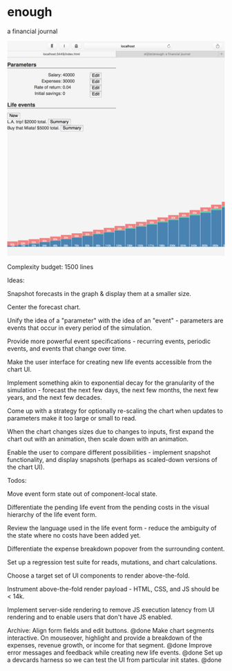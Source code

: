 # enough
a financial journal

![current state](https://raw.githubusercontent.com/stijlist/enough/master/screenshots/enough-2016-08-19.png)


Complexity budget: 1500 lines

Ideas:

Snapshot forecasts in the graph & display them at a smaller size.

Center the forecast chart.

Unify the idea of a "parameter" with the idea of an "event" - parameters are events that occur in every period of the simulation.

Provide more powerful event specifications - recurring events, periodic events, and events that change over time.

Make the user interface for creating new life events accessible from the chart UI.

Implement something akin to exponential decay for the granularity of the simulation - forecast the next few days, the next few months, the next few years, and the next few decades.

Come up with a strategy for optionally re-scaling the chart when updates to parameters make it too large or small to read.

When the chart changes sizes due to changes to inputs, first expand the chart out with an animation, then scale down with an animation.

Enable the user to compare different possibilities - implement snapshot functionality, and display snapshots (perhaps as scaled-down versions of the chart UI).

Todos:

Move event form state out of component-local state.

Differentiate the pending life event from the pending costs in the visual hierarchy of the life event form.

Review the language used in the life event form - reduce the ambiguity of the state where no costs have been added yet.

Differentiate the expense breakdown popover from the surrounding content.

Set up a regression test suite for reads, mutations, and chart calculations.

Choose a target set of UI components to render above-the-fold.

Instrument above-the-fold render payload - HTML, CSS, and JS should be < 14k.

Implement server-side rendering to remove JS execution latency from UI rendering and to enable users that don't have JS enabled.

Archive:
Align form fields and edit buttons. @done
Make chart segments interactive. On mouseover, highlight and provide a breakdown of the expenses, revenue growth, or income for that segment. @done
Improve error messages and feedback while creating new life events. @done
Set up a devcards harness so we can test the UI from particular init states. @done

